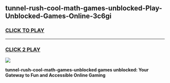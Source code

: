 
## tunnel-rush-cool-math-games-unblocked-Play-Unblocked-Games-Online-3c6gi
<h3>
<a href="https://premium76.site?title=tunnel-rush-cool-math-games-unblocked&ref=25A">CLICK TO PLAY</a></h3>
<hr>

<h3>
<a href="https://premium76.site?title=tunnel-rush-cool-math-games-unblocked&ref=25A">CLICK 2 PLAY</a>
  
</h3>

<a href="https://premium76.site?title=tunnel-rush-cool-math-games-unblocked&ref=25A"><img src="https://clearcache.store/games.png"></a>


**tunnel-rush-cool-math-games-unblocked games unblocked: Your Gateway to Fun and Accessible Online Gaming**
